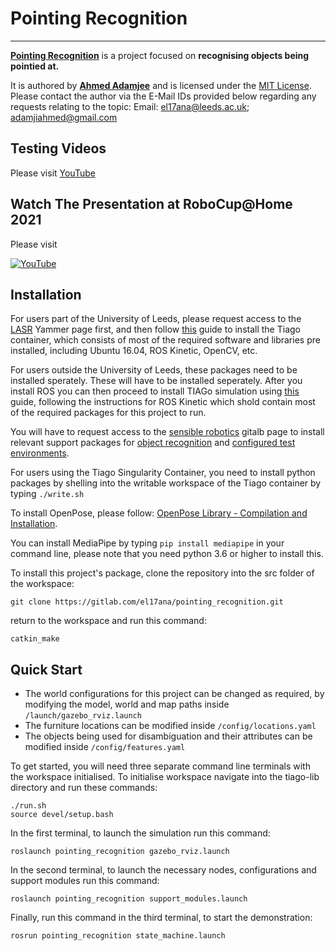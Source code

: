 
# Pointing Recognition
----------------- 

[**Pointing Recognition**](https://gitlab.com/el17ana/pointing_recognition) is a project focused on **recognising objects being pointied at.**

It is authored by [**Ahmed Adamjee**](https://www.linkedin.com/in/ahmedadamjee/) and is licensed under the [MIT License](https://gitlab.com/el17ana/pointing_recognition/-/blob/master/LICENSE).
Please contact the author via the E-Mail IDs provided below regarding any requests relating to the topic:
Email: [el17ana@leeds.ac.uk](mailto:el17ana@leeds.ac.uk); [adamjiahmed@gmail.com](mailto:adamjiahmed@gmail.com)

## Testing Videos

Please visit [YouTube](https://www.youtube.com/watch?v=1f78WHAk3IQ)

## Watch The Presentation at RoboCup@Home 2021

Please visit

[![YouTube](https://img.youtube.com/vi/-IYFWRORLpc/maxresdefault.jpg)](https://youtu.be/-IYFWRORLpc)

## Installation

For users part of the University of Leeds, please request access to the [LASR](https://web.yammer.com/main/groups/eyJfdHlwZSI6Ikdyb3VwIiwiaWQiOiIxNjA0NDI1NyJ9/all) Yammer page first, and then follow [this](https://gitlab.com/el17ana/pointing_recognition/install_tiago_container) guide to install the Tiago container, which consists of most of the required software and libraries pre installed, including Ubuntu 16.04, ROS Kinetic, OpenCV, etc.

For users outside the University of Leeds, these packages need to be installed sperately. These will have to be installed seperately. After you install ROS you can then proceed to install TIAGo simulation using [this](http://wiki.ros.org/Robots/TIAGo/Tutorials/Installation/TiagoSimulation) guide, following the instructions for ROS Kinetic which shold contain most of the required packages for this project to run.

You will have to request access to the [sensible robotics](https://gitlab.com/sensible-robots) gitalb page to install relevant support packages for [object recognition](https://gitlab.com/sensible-robots/lasr_object_detection_yolo) and [configured test environments](https://gitlab.com/sensible-robots/custom_worlds/-/tree/for_pointing_recognition/).

For users using the Tiago Singularity Container, you need to install python packages by shelling into the writable workspace of the Tiago container by typing `./write.sh`

To install OpenPose, please follow: [OpenPose Library - Compilation and Installation](https://github.com/tramper2/openpose/blob/master/doc/installation.md).

You can install MediaPipe by typing `pip install mediapipe` in your command line, please note that you need python 3.6 or higher to install this.


To install this project's package, clone the repository into the src folder of the workspace:
```
git clone https://gitlab.com/el17ana/pointing_recognition.git
```
return to the workspace and run this command:
```
catkin_make
```

## Quick Start

 - The world configurations for this project can be changed as required,
   by modifying the model, world and map paths inside  `/launch/gazebo_rviz.launch`
 - The furniture locations can be modified inside `/config/locations.yaml`
 - The objects being used for disambiguation and their attributes can be modified inside `/config/features.yaml`

To get started, you will need three separate command line terminals with the workspace initialised.
To initialise workspace navigate into the tiago-lib directory and run these commands:
```
./run.sh
source devel/setup.bash
```
In the first terminal, to launch the simulation run this command:
```
roslaunch pointing_recognition gazebo_rviz.launch
```
In the second terminal, to launch the necessary nodes, configurations and support modules run this command:
```
roslaunch pointing_recognition support_modules.launch
```
Finally, run this command in the third terminal, to start the demonstration:
```
rosrun pointing_recognition state_machine.launch
```
